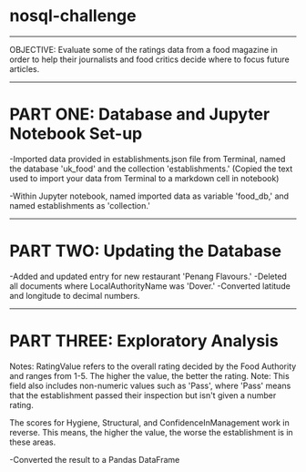 # nosql-challenge
------------------------------

OBJECTIVE:
    Evaluate some of the ratings data from a food magazine in order to help their journalists and food critics decide where to focus future articles.

----------------------------------------------------------------------------------

# PART ONE: Database and Jupyter Notebook Set-up

-Imported data provided in establishments.json file from Terminal, named the database 'uk_food' and the collection 'establishments.' 
(Copied the text used to import your data from Terminal to a markdown cell in notebook)

-Within Jupyter notebook, named imported data as variable 'food_db,' and named establishments as 'collection.'


----------------------------------------------------------------------------------

# PART TWO: Updating the Database

-Added and updated entry for new restaurant 'Penang Flavours.'
-Deleted all documents where LocalAuthorityName was 'Dover.'
-Converted latitude and longitude to decimal numbers.


----------------------------------------------------------------------------------

# PART THREE: Exploratory Analysis

Notes:
RatingValue refers to the overall rating decided by the Food Authority and ranges from 1-5. The higher the value, the better the rating. Note: This field also includes non-numeric values such as 'Pass', where 'Pass' means that the establishment passed their inspection but isn't given a number rating.

The scores for Hygiene, Structural, and ConfidenceInManagement work in reverse. This means, the higher the value, the worse the establishment is in these areas.

-Converted the result to a Pandas DataFrame